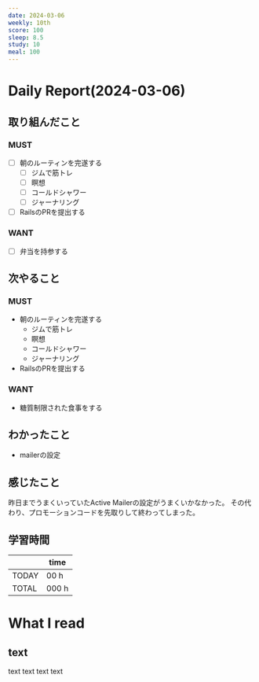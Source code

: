 ```yaml
---
date: 2024-03-06
weekly: 10th
score: 100
sleep: 8.5
study: 10
meal: 100
---
```

# Daily Report(2024-03-06)
## 取り組んだこと
### MUST
- [ ] 朝のルーティンを完遂する
	- [ ] ジムで筋トレ
	- [ ] 瞑想
	- [ ] コールドシャワー
	- [ ] ジャーナリング
- [ ] RailsのPRを提出する
### WANT
- [ ] 弁当を持参する
## 次やること
### MUST
- 朝のルーティンを完遂する
	- ジムで筋トレ
	- 瞑想
	- コールドシャワー
	- ジャーナリング
- RailsのPRを提出する
### WANT
- 糖質制限された食事をする
## わかったこと
- mailerの設定
## 感じたこと
昨日までうまくいっていたActive Mailerの設定がうまくいかなかった。
その代わり、プロモーションコードを先取りして終わってしまった。
## 学習時間
|       | time  | 
| ----- | ----- |
| TODAY | 00 h   |
| TOTAL | 000 h |
# What I read
## text 
text text text text